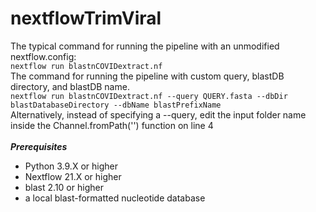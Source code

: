 # nextflowTrimViral
The typical command for running the pipeline with an unmodified nextflow.config:<br>
```nextflow run blastnCOVIDextract.nf```<br>
The command for running the pipeline with custom query, blastDB directory, and blastDB name.<br>
```nextflow run blastnCOVIDextract.nf --query QUERY.fasta --dbDir blastDatabaseDirectory --dbName blastPrefixName```<br>
Alternatively, instead of specifying a --query, edit the input folder name inside the Channel.fromPath('') function on line 4<br><br>
***Prerequisites***<br>
- Python 3.9.X or higher<br>
- Nextflow 21.X or higher<br>
- blast 2.10 or higher<br>
- a local blast-formatted nucleotide database<br>
        

